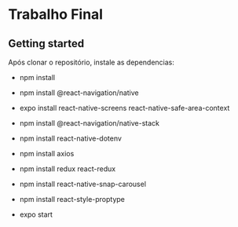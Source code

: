 # Trabalho Final



## Getting started

Após clonar o repositório, instale as dependencias:

- npm install
- npm install @react-navigation/native
- expo install react-native-screens react-native-safe-area-context
- npm install @react-navigation/native-stack
- npm install react-native-dotenv
- npm install axios
- npm install redux react-redux
- npm install react-native-snap-carousel 
- npm install react-style-proptype

- expo start
